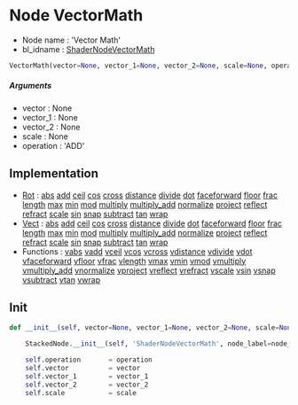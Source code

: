 # Node VectorMath

- Node name : 'Vector Math'
- bl_idname : [ShaderNodeVectorMath](https://docs.blender.org/api/current/bpy.types.ShaderNodeVectorMath.html)


``` python
VectorMath(vector=None, vector_1=None, vector_2=None, scale=None, operation='ADD', node_label=None, node_color=None)
```
##### Arguments

- vector : None
- vector_1 : None
- vector_2 : None
- scale : None
- operation : 'ADD'

## Implementation

- [Rot](/docs/Shader/Rot.md) : [abs](/docs/Shader/Rot.md#abs) [add](/docs/Shader/Rot.md#add) [ceil](/docs/Shader/Rot.md#ceil) [cos](/docs/Shader/Rot.md#cos) [cross](/docs/Shader/Rot.md#cross) [distance](/docs/Shader/Rot.md#distance) [divide](/docs/Shader/Rot.md#divide) [dot](/docs/Shader/Rot.md#dot) [faceforward](/docs/Shader/Rot.md#faceforward) [floor](/docs/Shader/Rot.md#floor) [frac](/docs/Shader/Rot.md#frac) [length](/docs/Shader/Rot.md#length) [max](/docs/Shader/Rot.md#max) [min](/docs/Shader/Rot.md#min) [mod](/docs/Shader/Rot.md#mod) [multiply](/docs/Shader/Rot.md#multiply) [multiply_add](/docs/Shader/Rot.md#multiply_add) [normalize](/docs/Shader/Rot.md#normalize) [project](/docs/Shader/Rot.md#project) [reflect](/docs/Shader/Rot.md#reflect) [refract](/docs/Shader/Rot.md#refract) [scale](/docs/Shader/Rot.md#scale) [sin](/docs/Shader/Rot.md#sin) [snap](/docs/Shader/Rot.md#snap) [subtract](/docs/Shader/Rot.md#subtract) [tan](/docs/Shader/Rot.md#tan) [wrap](/docs/Shader/Rot.md#wrap)
- [Vect](/docs/Shader/Vect.md) : [abs](/docs/Shader/Vect.md#abs) [add](/docs/Shader/Vect.md#add) [ceil](/docs/Shader/Vect.md#ceil) [cos](/docs/Shader/Vect.md#cos) [cross](/docs/Shader/Vect.md#cross) [distance](/docs/Shader/Vect.md#distance) [divide](/docs/Shader/Vect.md#divide) [dot](/docs/Shader/Vect.md#dot) [faceforward](/docs/Shader/Vect.md#faceforward) [floor](/docs/Shader/Vect.md#floor) [frac](/docs/Shader/Vect.md#frac) [length](/docs/Shader/Vect.md#length) [max](/docs/Shader/Vect.md#max) [min](/docs/Shader/Vect.md#min) [mod](/docs/Shader/Vect.md#mod) [multiply](/docs/Shader/Vect.md#multiply) [multiply_add](/docs/Shader/Vect.md#multiply_add) [normalize](/docs/Shader/Vect.md#normalize) [project](/docs/Shader/Vect.md#project) [reflect](/docs/Shader/Vect.md#reflect) [refract](/docs/Shader/Vect.md#refract) [scale](/docs/Shader/Vect.md#scale) [sin](/docs/Shader/Vect.md#sin) [snap](/docs/Shader/Vect.md#snap) [subtract](/docs/Shader/Vect.md#subtract) [tan](/docs/Shader/Vect.md#tan) [wrap](/docs/Shader/Vect.md#wrap)
- Functions : [vabs](/docs/Shader/ShaderTree.md#vabs) [vadd](/docs/Shader/ShaderTree.md#vadd) [vceil](/docs/Shader/ShaderTree.md#vceil) [vcos](/docs/Shader/ShaderTree.md#vcos) [vcross](/docs/Shader/ShaderTree.md#vcross) [vdistance](/docs/Shader/ShaderTree.md#vdistance) [vdivide](/docs/Shader/ShaderTree.md#vdivide) [vdot](/docs/Shader/ShaderTree.md#vdot) [vfaceforward](/docs/Shader/ShaderTree.md#vfaceforward) [vfloor](/docs/Shader/ShaderTree.md#vfloor) [vfrac](/docs/Shader/ShaderTree.md#vfrac) [vlength](/docs/Shader/ShaderTree.md#vlength) [vmax](/docs/Shader/ShaderTree.md#vmax) [vmin](/docs/Shader/ShaderTree.md#vmin) [vmod](/docs/Shader/ShaderTree.md#vmod) [vmultiply](/docs/Shader/ShaderTree.md#vmultiply) [vmultiply_add](/docs/Shader/ShaderTree.md#vmultiply_add) [vnormalize](/docs/Shader/ShaderTree.md#vnormalize) [vproject](/docs/Shader/ShaderTree.md#vproject) [vreflect](/docs/Shader/ShaderTree.md#vreflect) [vrefract](/docs/Shader/ShaderTree.md#vrefract) [vscale](/docs/Shader/ShaderTree.md#vscale) [vsin](/docs/Shader/ShaderTree.md#vsin) [vsnap](/docs/Shader/ShaderTree.md#vsnap) [vsubtract](/docs/Shader/ShaderTree.md#vsubtract) [vtan](/docs/Shader/ShaderTree.md#vtan) [vwrap](/docs/Shader/ShaderTree.md#vwrap)

## Init

``` python
def __init__(self, vector=None, vector_1=None, vector_2=None, scale=None, operation='ADD', node_label=None, node_color=None):

    StackedNode.__init__(self, 'ShaderNodeVectorMath', node_label=node_label, node_color=node_color)

    self.operation       = operation
    self.vector          = vector
    self.vector_1        = vector_1
    self.vector_2        = vector_2
    self.scale           = scale
```

